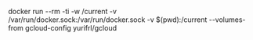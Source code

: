 docker run --rm -ti -w /current -v /var/run/docker.sock:/var/run/docker.sock -v $(pwd):/current --volumes-from gcloud-config yurifrl/gcloud
